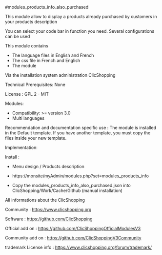 #modules_products_info_also_purchased

This module allow to display a products already purchased by customers in your products description

You can select your code bar in function you need. Several configurations can be used

This module contains

- The language files in English and French
- The css file in French and English
- The module
  
Via the installation system administration ClicShopping

Technical Prerequisites: None

License : GPL 2 - MIT

Modules:

- Compatibility: >= version 3.0
- Multi languages

Recommendation and documentation specific use :
The module is installed in the Default template.
If you have another template, you must copy the files inside your new template.

Implementation:

Install :
- Menu design / Products description
- https://monsite/myAdmin/modules.php?set=modules_products_info

- Copy the modules_products_info_also_purchased.json into ClicShopping/Work/Cache/Github (manual installation)

All informations about the ClicShopping

 Community : https://www.clicshopping.org

 Software : https://github.com/ClicShopping

 Official add on : https://github.com/ClicShoppingOfficialModulesV3

 Community add on : https://github.com/ClicShoppingV3Community

 trademark License info : https://www.clicshopping.org/forum/trademark/ 


